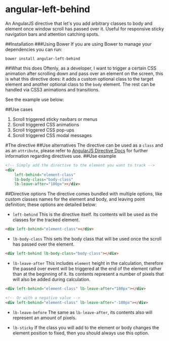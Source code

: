 # angular-left-behind

An AngularJS directive that let's you add arbitrary classes to body and element once window scroll has passed over it. Useful for responsive sticky navigation bars and attention catching spots.

##Installation
###Using Bower
If you are using Bower to manage your dependencies you can run:

`bower install angular-left-behind`

##What this does
Oftenly, as a developer, I want to trigger a certain CSS animation after scrolling down and pass over an element on the screen, this is what this directive does: it adds a custom optional class to the target element and another optional class to the `body` element. The rest can be handled via CSS3 animations and transitions.

See the example use below:

[animation]: https://github.com/manuelro/angular-left-behind/blob/master/app/images/animation.gif "Angular Sticky Nav"

##Use cases
1. Scroll triggered sticky navbars or menus
2. Scroll triggered CSS animations
3. Scroll triggered CSS pop-ups
4. Scroll triggered CSS modal messages

#The directive
##Use alternatives
The directive can be used as a `class` and as an `attribute`, please refer to [AngularJS Directive Docs](https://docs.angularjs.org/guide/directive) for further information regarding directives use.
##Use example
```html
<!-- Simply add the directive to the element you want to track -->
<div 
	left-behind="element-class" 
	lb-body-class="body-class" 
	lb-leave-after="100px"></div>
```

##Directive options
The directive comes bundled with multiple options, like custom classes names for the element and body, and leaving point definition; these options are detailed below:


* `left-behind` This is the directive itself. Its contents will be used as the classes for the tracked element.

```html
<div left-behind="element-class"></div>
```

* `lb-body-class` This sets the body class that will be used once the scroll has passed over the element.

```html
<div left-behind lb-body-class="body-class"></div>
```

* `lb-leave-after` This includes `element` height in the calculation, therefore the passed over event will be triggered at the end of the element rather than at the beginning of it. Its contents represent a number of pixels that will also be added during calculation.

```html
<div left-behind="element-class" lb-leave-after="100px"></div>

<!-- Or with a negative value -->
<div left-behind="element-class" lb-leave-after="-100px"></div>
```

* `lb-leave-before` The same as `lb-leave-after`, its contents also will represent an amount of pixels.

* `lb-sticky` If the class you will add to the element or body changes the element position to fixed, then you should always use this option.



